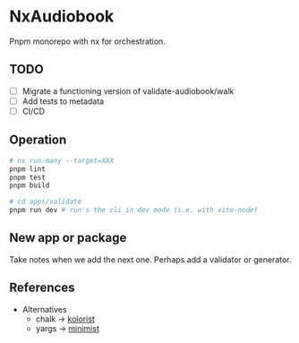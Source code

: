 
# NxAudiobook

Pnpm monorepo with nx for orchestration.

## TODO

- [ ] Migrate a functioning version of validate-audiobook/walk
- [ ] Add tests to metadata
- [ ] CI/CD

## Operation

```bash
# nx run-many --target=XXX
pnpm lint
pnpm test
pnpm build

# cd apps/validate
pnpm run dev # run's the cli in dev mode (i.e. with vite-node)
```

## New app or package

Take notes when we add the next one. Perhaps add a validator or generator.

## References

- Alternatives
  - chalk -> [kolorist](https://github.com/marvinhagemeister/kolorist)
  - yargs -> [minimist](https://github.com/minimistjs/minimist)
